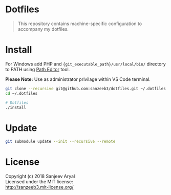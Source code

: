 # Dotfiles

> This repository contains machine-specific configuration to accompany my dotfiles.

# Install

For Windows add PHP and `{git_executable_path}/usr/local/bin/` directory to PATH using [Path Editor](https://patheditor2.codeplex.com/) tool.

__Please Note:__ Use as administrator privilage within VS Code terminal.

```bash
git clone --recursive git@github.com:sanzeeb3/dotfiles.git ~/.dotfiles
cd ~/.dotfiles

# Dotfiles
./install
```

# Update

```bash
git submodule update --init --recursive --remote
```

# License

Copyright (c) 2018 Sanjeev Aryal  
Licensed under the MIT license:  
<http://sanzeeb3.mit-license.org/>
